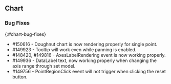 ## Chart

### Bug Fixes
{:#chart-bug-fixes}

* \#150616 - Doughnut chart is now rendering properly for single point.
* \#149923 - Tooltip will work even while panning is enabled.
* \#148420, \#149816 - AxesLabelRendering event is now working properly.
* \#149936 - DataLabel text, now working properly when changing the axis range through set model.
* \#149756 - PointRegionClick event will not trigger when clicking the reset button.
